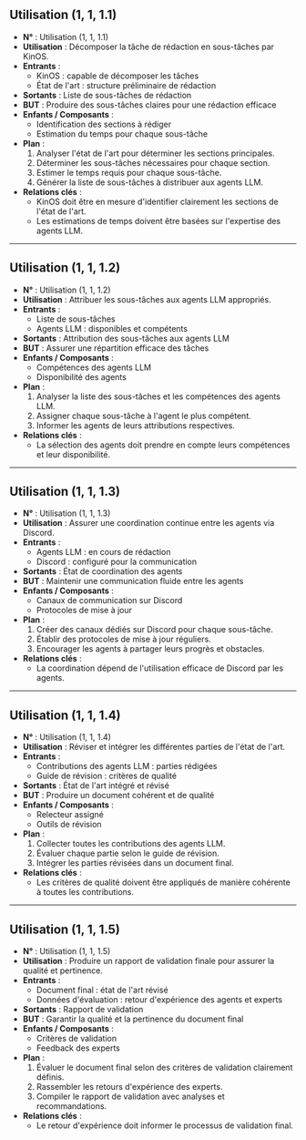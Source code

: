 ## Utilisation (1, 1, 1.1)
- **N°** : Utilisation (1, 1, 1.1)
- **Utilisation** : Décomposer la tâche de rédaction en sous-tâches par KinOS.
- **Entrants** :
  - KinOS : capable de décomposer les tâches
  - État de l'art : structure préliminaire de rédaction
- **Sortants** : Liste de sous-tâches de rédaction
- **BUT** : Produire des sous-tâches claires pour une rédaction efficace
- **Enfants / Composants** : 
  - Identification des sections à rédiger
  - Estimation du temps pour chaque sous-tâche
- **Plan** : 
  1. Analyser l'état de l'art pour déterminer les sections principales.
  2. Déterminer les sous-tâches nécessaires pour chaque section.
  3. Estimer le temps requis pour chaque sous-tâche.
  4. Générer la liste de sous-tâches à distribuer aux agents LLM.
- **Relations clés** : 
  - KinOS doit être en mesure d'identifier clairement les sections de l'état de l'art.
  - Les estimations de temps doivent être basées sur l'expertise des agents LLM.

---

## Utilisation (1, 1, 1.2)
- **N°** : Utilisation (1, 1, 1.2)
- **Utilisation** : Attribuer les sous-tâches aux agents LLM appropriés.
- **Entrants** :
  - Liste de sous-tâches
  - Agents LLM : disponibles et compétents
- **Sortants** : Attribution des sous-tâches aux agents LLM
- **BUT** : Assurer une répartition efficace des tâches
- **Enfants / Composants** :
  - Compétences des agents LLM
  - Disponibilité des agents
- **Plan** : 
  1. Analyser la liste des sous-tâches et les compétences des agents LLM.
  2. Assigner chaque sous-tâche à l'agent le plus compétent.
  3. Informer les agents de leurs attributions respectives.
- **Relations clés** :
  - La sélection des agents doit prendre en compte leurs compétences et leur disponibilité.

---

## Utilisation (1, 1, 1.3)
- **N°** : Utilisation (1, 1, 1.3)
- **Utilisation** : Assurer une coordination continue entre les agents via Discord.
- **Entrants** :
  - Agents LLM : en cours de rédaction
  - Discord : configuré pour la communication
- **Sortants** : État de coordination des agents
- **BUT** : Maintenir une communication fluide entre les agents
- **Enfants / Composants** :
  - Canaux de communication sur Discord
  - Protocoles de mise à jour
- **Plan** : 
  1. Créer des canaux dédiés sur Discord pour chaque sous-tâche.
  2. Établir des protocoles de mise à jour réguliers.
  3. Encourager les agents à partager leurs progrès et obstacles.
- **Relations clés** :
  - La coordination dépend de l'utilisation efficace de Discord par les agents.

---

## Utilisation (1, 1, 1.4)
- **N°** : Utilisation (1, 1, 1.4)
- **Utilisation** : Réviser et intégrer les différentes parties de l'état de l'art.
- **Entrants** :
  - Contributions des agents LLM : parties rédigées
  - Guide de révision : critères de qualité
- **Sortants** : État de l'art intégré et révisé
- **BUT** : Produire un document cohérent et de qualité
- **Enfants / Composants** :
  - Relecteur assigné
  - Outils de révision
- **Plan** : 
  1. Collecter toutes les contributions des agents LLM.
  2. Évaluer chaque partie selon le guide de révision.
  3. Intégrer les parties révisées dans un document final.
- **Relations clés** :
  - Les critères de qualité doivent être appliqués de manière cohérente à toutes les contributions.

---

## Utilisation (1, 1, 1.5)
- **N°** : Utilisation (1, 1, 1.5)
- **Utilisation** : Produire un rapport de validation finale pour assurer la qualité et pertinence.
- **Entrants** :
  - Document final : état de l'art révisé
  - Données d'évaluation : retour d'expérience des agents et experts
- **Sortants** : Rapport de validation
- **BUT** : Garantir la qualité et la pertinence du document final
- **Enfants / Composants** :
  - Critères de validation
  - Feedback des experts
- **Plan** : 
  1. Évaluer le document final selon des critères de validation clairement définis.
  2. Rassembler les retours d'expérience des experts.
  3. Compiler le rapport de validation avec analyses et recommandations.
- **Relations clés** :
  - Le retour d'expérience doit informer le processus de validation final.